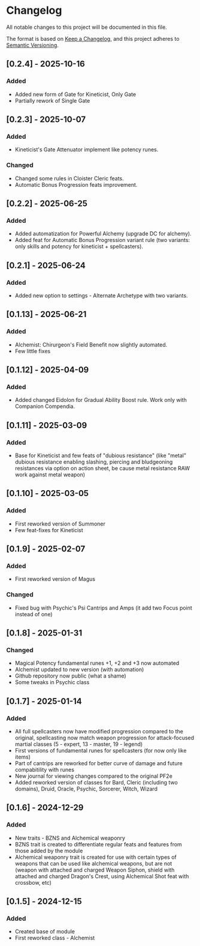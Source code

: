 # Changelog

All notable changes to this project will be documented in this file.

The format is based on [Keep a Changelog](https://keepachangelog.com/en/1.1.0/),
and this project adheres to [Semantic Versioning](https://semver.org/spec/v2.0.0.html).

## [0.2.4] - 2025-10-16

### Added

* Added new form of Gate for Kineticist, Only Gate
* Partially rework of Single Gate

## [0.2.3] - 2025-10-07

### Added

* Kineticist's Gate Attenuator implement like potency runes.

### Changed

* Changed some rules in Cloister Cleric feats.
* Automatic Bonus Progression feats improvement.

## [0.2.2] - 2025-06-25

### Added

* Added automatization for Powerful Alchemy (upgrade DC for alchemy).
* Added feat for Automatic Bonus Progression variant rule (two variants: only skills and potency for kineticist + spellcasters).

## [0.2.1] - 2025-06-24

### Added

* Added new option to settings - Alternate Archetype with two variants.

## [0.1.13] - 2025-06-21

### Added

* Alchemist: Chirurgeon's Field Benefit now slightly automated.
* Few little fixes

## [0.1.12] - 2025-04-09

### Added

* Added changed Eidolon for Gradual Ability Boost rule. Work only with Companion Compendia.

## [0.1.11] - 2025-03-09

### Added

* Base for Kineticist and few feats of "dubious resistance" (like "metal" dubious resistance enabling slashing, piercing and bludgeoning resistances via option on action sheet, be cause metal resistance RAW work against metal weapon)

## [0.1.10] - 2025-03-05

### Added

* First reworked version of Summoner
* Few feat-fixes for Kineticist

## [0.1.9] - 2025-02-07

### Added

* First reworked version of Magus

### Changed

* Fixed bug with Psychic's Psi Cantrips and Amps (it add two Focus point instead of one)

## [0.1.8] - 2025-01-31

### Changed

* Magical Potency fundamental runes +1, +2 and +3 now automated
* Alchemist updated to new version (with automation)
* Github repository now public (what a shame)
* Some tweaks in Psychic class

## [0.1.7] - 2025-01-14

### Added

* All full spellcasters now have modified progression compared to the original, spellcasting now match weapon progression for attack-focused martial classes (5 - expert, 13 - master, 19 - legend)
* First versions of fundamental runes for spellcasters (for now only like items)
* Part of cantrips are reworked for better curve of damage and future compabitility with runes
* New journal for viewing changes compared to the original PF2e
* Added reworked version of classes for Bard, Cleric (including two domains), Druid, Oracle, Psychic, Sorcerer, Witch, Wizard

## [0.1.6] - 2024-12-29

### Added

* New traits - BZNS and Alchemical weaponry
* BZNS trait is created to differentiate regular feats and features from those added by the module
* Alchemical weaponry trait is created for use with certain types of weapons that can be used like alchemical weapons, but are not (weapon with attached and charged Weapon Siphon, shield with attached and charged Dragon's Crest, using Alchemical Shot feat with crossbow, etc)

## [0.1.5] - 2024-12-15

### Added

* Created base of module
* First reworked class - Alchemist